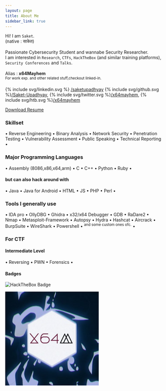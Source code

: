 ```yaml
---
layout: page
title: About Me 
sidebar_link: true
---
```


Hi! I am `Saket`.
<br>
(native : साकेत)
<br>
<br>
Passionate Cybersecurity Student and wannabe Security Researcher.
<br>
I am interested in `Research`, `CTFs`, `HackTheBox` (and similar training platforms), `Security Conferences` and `Talks`.
<br>
<br>
Alias : <strong>x64Mayhem</strong> 
<br>
<sup>For work exp. and other related stuff,checkout linked-in.</sup>
<p>{% include svg/linkedin.svg %} <a href="https://www.linkedin.com/in/saketupadhyay/">/saketupadhyay</a> {% include svg/github.svg %}<a href="https://github.com/Saket-Upadhyay">/Saket-Upadhyay</a>, {% include svg/twitter.svg %}<a href="https://twitter.com/x64mayhem">/x64mayhem</a>, {% include svg/htb.svg %}<a href="https://www.hackthebox.eu/profile/125090">/x64mayhem</a></p>

[Download Resume](https://github.com/Saket-Upadhyay/Saket-Upadhyay.github.io/raw/master/assets/resume/SaketResume2020Aug.pdf)

### Skillset
<p>&bull; Reverse Engineering &bull; Binary Analysis &bull; Network Security &bull; Penetration Testing &bull; Vulnerability Assessment &bull; Public Speaking &bull; Technical Reporting &bull; </p>

### Major Programming Languages 
<p>&bull; Assembly (8086,x86,x64,arm) &bull; C &bull; C++ &bull; Python &bull; Ruby &bull;</p>

#### but can also hack around with
<p>&bull; Java &bull; Java for Android &bull;  HTML &bull; JS &bull; PHP &bull; Perl &bull; </p>

### Tools I generally use
<p>&bull; IDA pro &bull; OllyDBG &bull; Ghidra &bull; x32/x64 Debugger &bull; GDB &bull; RaDare2 &bull; Nmap &bull; Metasploit-Framework &bull; Autopsy &bull; Hydra &bull; Hashcat &bull; Aircrack &bull; BurpSuite &bull; WireShark &bull; Powershell &bull; <sup>and some custom ones ofc.</sup> &bull; </p>

### For CTF
#### Intermediate Level
<p>&bull; Reversing &bull; PWN &bull; Forensics &bull;</p>



 
#### Badges
![HackTheBox Badge](https://www.hackthebox.eu/badge/image/125090 "HackTheBox Rank")

![X64M Avatar](/assets/images/avatar.png "Alias Avatar")

 <!-- <script src="https://www.hackthebox.eu/badge/125090"></script> -->
